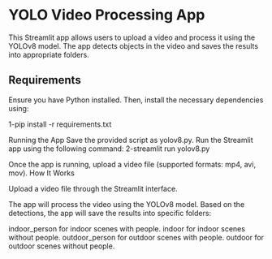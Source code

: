 # YOLO Video Processing App

This Streamlit app allows users to upload a video and process it using the YOLOv8 model. The app detects objects in the video and saves the results into appropriate folders.

## Requirements

Ensure you have Python installed. Then, install the necessary dependencies using:

1-pip install -r requirements.txt

Running the App
Save the provided script as yolov8.py.
Run the Streamlit app using the following command:
2-streamlit run yolov8.py

Once the app is running, upload a video file (supported formats: mp4, avi, mov).
How It Works

Upload a video file through the Streamlit interface.

The app will process the video using the YOLOv8 model.
Based on the detections, the app will save the results into specific folders:

indoor_person for indoor scenes with people.
indoor for indoor scenes without people.
outdoor_person for outdoor scenes with people.
outdoor for outdoor scenes without people.


